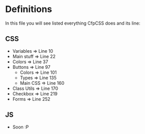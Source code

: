 # Definitions

In this file you will see listed everything CfpCSS does and its line:

## CSS

- Variables => Line 10
- Main stuff => Line 22
- Colors => Line 37
- Buttons => Line 97
  - Colors => Line 101
  - Types => Line 135
  - Main CSS => Line 160
- Class Utils => Line 170
- Checkbox => Line 219
- Forms => Line 252

## JS

- Soon :P
